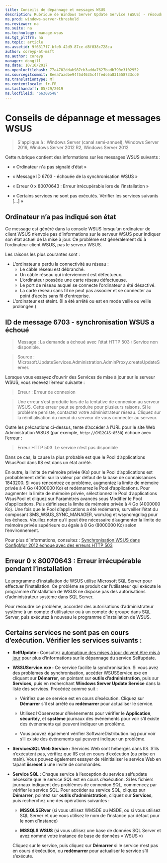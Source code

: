 ```yaml
---
title: Conseils de dépannage et messages WSUS
description: Rubrique de Windows Server Update Service (WSUS) - résoudre les problèmes à l’aide de messages WSUS
ms.prod: windows-server-threshold
ms.reviewer: na
ms.suite: na
ms.technology: manage-wsus
ms.tgt_pltfrm: na
ms.topic: article
ms.assetid: 9f6317f7-bfe0-42d9-87ce-d8f038c728ca
author: coreyp-at-msft
ms.author: coreyp
manager: dongill
ms.date: 10/16/2017
ms.openlocfilehash: 77a4702ddab987cb3adda7627badb790e3102952
ms.sourcegitcommit: 8eea7aadbe94f5d4635c4ffedc6a831558733cc0
ms.translationtype: MT
ms.contentlocale: fr-FR
ms.lasthandoff: 05/29/2019
ms.locfileid: "66308548"
---
```

# <a name="wsus-messages-and-troubleshooting-tips"></a>Conseils de dépannage et messages WSUS

>S'applique à : Windows Server (canal semi-annuel), Windows Server 2016, Windows Server 2012 R2, Windows Server 2012

Cette rubrique contient des informations sur les messages WSUS suivants :

-   « Ordinateur n'a pas signalé d’état »

-   « Message ID 6703 - échouée de la synchronisation WSUS »

-   « Erreur 0 x 80070643 : Erreur irrécupérable lors de l’installation »

-   « Certains services ne sont pas exécutés. Vérifier les services suivants [...] »

## <a name="computer-has-not-reported-status"></a>Ordinateur n’a pas indiqué son état
Ce message est généré dans la console WSUS lorsqu’un ordinateur de client WSUS n’envoie pas d’informations sur le serveur WSUS pour indiquer son état actuel de la mise à jour. Ce problème est généralement dû à l’ordinateur client WSUS, pas le serveur WSUS.

Les raisons les plus courantes sont :

-   L’ordinateur a perdu la connectivité au réseau :
    -   Le câble réseau est débranché.
    -   Un câble réseau qui interviennent est défectueux.
    -   L’ordinateur possède une carte réseau défectueuse.
    -   Le port de réseau auquel se connecte l’ordinateur a été désactivé.
    -   La carte réseau sans fil ne peut pas associer et se connecter au point d’accès sans fil d’entreprise.
-   L’ordinateur est éteint. (Il a été arrêté ou est en mode veille ou veille prolongée.)

## <a name="message-id-6703---wsus-synchronization-failed"></a>ID de message 6703 - synchronisation WSUS a échoué
> Message : La demande a échoué avec l’état HTTP 503 : Service non disponible.

> Source : Microsoft.UpdateServices.Administration.AdminProxy.createUpdateServer.

Lorsque vous essayez d’ouvrir des Services de mise à jour sur le serveur WSUS, vous recevez l’erreur suivante :

> Erreur : Erreur de connexion

> Une erreur s’est produite lors de la tentative de connexion au serveur WSUS. Cette erreur peut se produire pour plusieurs raisons. Si le problème persiste, contactez votre administrateur réseau. Cliquez sur la réinitialisation du nœud du serveur de vous connecter au serveur.

Outre les précautions ci-dessus, tente d’accéder à l’URL pour le site Web Administration WSUS (par exemple, `http://CM12CAS:8530`) échoue avec l’erreur :

> Erreur HTTP 503. Le service n’est pas disponible

Dans ce cas, la cause la plus probable est que le Pool d’applications WsusPool dans IIS est dans un état arrêté.

En outre, la limite de mémoire privée (Ko) pour le Pool d’applications est probablement défini sur la valeur par défaut de la base de connaissances 1843200. Si vous rencontrez ce problème, augmentez la limite de mémoire privée à 4 Go (4000000 Ko) et redémarrez le Pool d’applications. Pour augmenter la limite de mémoire privée, sélectionnez le Pool d’applications WsusPool et cliquez sur Paramètres avancés sous Modifier le Pool d’applications. Puis définissez la limite de mémoire privée à 4 Go (4000000 Ko). Une fois que le Pool d’applications a été redémarré, surveiller l’état du composant SMS_WSUS_SYNC_MANAGER, wcm.log et wsyncmgr.log pour les échecs. Veuillez noter qu’il peut être nécessaire d’augmenter la limite de mémoire privée supérieure ou égale à 8 Go (8000000 Ko) selon l’environnement.

Pour plus d’informations, consultez : [Synchronisation WSUS dans ConfigMgr 2012 échoue avec des erreurs HTTP 503](http://blogs.technet.com/b/sus/archive/2015/03/23/configmgr-2012-support-tip-wsus-sync-fails-with-http-503-errors.aspx)

## <a name="error-0x80070643-fatal-error-during-installation"></a>Erreur 0 x 80070643 : Erreur irrécupérable pendant l’installation
Le programme d’installation de WSUS utilise Microsoft SQL Server pour effectuer l’installation. Ce problème se produit car l’utilisateur qui exécute le programme d’installation de WSUS ne dispose pas des autorisations d’administrateur système dans SQL Server.

Pour résoudre ce problème, accordez des autorisations d’administrateur système à un compte d’utilisateur ou à un compte de groupe dans SQL Server, puis exécutez à nouveau le programme d’installation de WSUS.

## <a name="some-services-are-not-running-check-the-following-services"></a>Certains services ne sont pas en cours d’exécution. Vérifier les services suivants :

- **SelfUpdate :** Consultez [automatique des mises à jour doivent être mis à jour](https://technet.microsoft.com/library/cc708554(v=ws.10).aspx) pour plus d’informations sur le dépannage du service Selfupdate.

- **WSSUService.exe :** Ce service facilite la synchronisation. Si vous avez des problèmes de synchronisation, accéder WSUSService.exe en cliquant sur **Démarrer**, en pointant sur **outils d’administration**, puis sur **Services**, puis en recherchant **Windows Server Update Service** dans la liste des services. Procédez comme suit :
    
    -   Vérifiez que ce service est en cours d’exécution. Cliquez sur **Démarrer** s’il est arrêté ou **redémarrer** pour actualiser le service.
    
    -   Utilisez l’Observateur d’événements pour vérifier le **Application**, **sécurité**y, et **système** journaux des événements pour voir s’il existe des événements qui peuvent indiquer un problème.
    
    -   Vous pouvez également vérifier SoftwareDistribution.log pour voir s’il existe des événements qui peuvent indiquer un problème.

- **ServicesSQL Web Service :** Services Web sont hébergés dans IIS. S’ils n’exécutent pas, vérifiez que IIS est en cours d’exécution (ou prise en main). Vous pouvez également essayer de réinitialiser le service Web en tapant **iisreset** à une invite de commandes.

- **Service SQL :** Chaque service à l’exception du service selfupdate nécessite que le service SQL est en cours d’exécution. Si les fichiers journaux indiquent des problèmes de connexion SQL, commencez par vérifier le service SQL. Pour accéder au service SQL, cliquez sur **Démarrer**, pointez sur **outils d’administration**, cliquez sur **Services**, puis recherchez une des opérations suivantes :
    
    -   **MSSQLSERver** (si vous utilisez WMSDE ou MSDE, ou si vous utilisez SQL Server et que vous utilisez le nom de l’instance par défaut pour le nom d’instance)
    
    -   **MSSQL$ WSUS** (si vous utilisez une base de données SQL Server et avez nommé votre instance de base de données « WSUS »)
    
    Cliquez sur le service, puis cliquez sur **Démarrer** si le service n’est pas en cours d’exécution, ou **redémarrer** pour actualiser le service s’il s’exécute.
